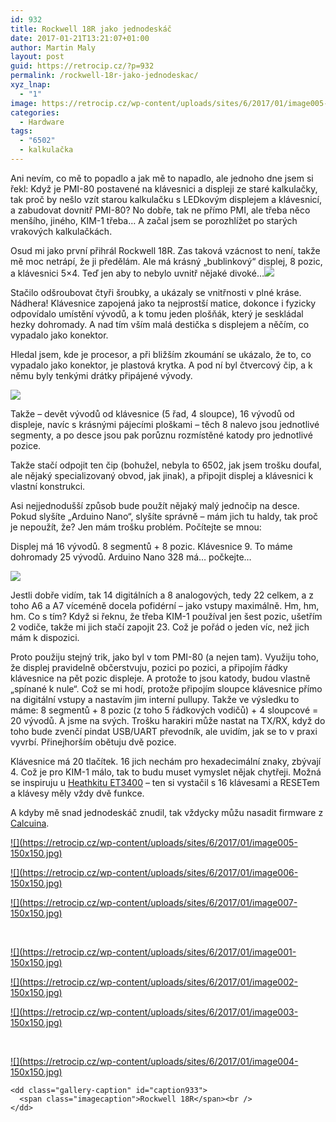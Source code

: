 ```yaml
---
id: 932
title: Rockwell 18R jako jednodeskáč
date: 2017-01-21T13:21:07+01:00
author: Martin Maly
layout: post
guid: https://retrocip.cz/?p=932
permalink: /rockwell-18r-jako-jednodeskac/
xyz_lnap:
  - "1"
image: https://retrocip.cz/wp-content/uploads/sites/6/2017/01/image005-450x198.jpg
categories:
  - Hardware
tags:
  - "6502"
  - kalkulačka
---
```

Ani nevím, co mě to popadlo a jak mě to napadlo, ale jednoho dne jsem si řekl: Když je PMI-80 postavené na klávesnici a displeji ze staré kalkulačky, tak proč by nešlo vzít starou kalkulačku s LEDkovým displejem a klávesnicí, a zabudovat dovnitř PMI-80? No dobře, tak ne přímo PMI, ale třeba něco menšího, jiného, KIM-1 třeba&#8230; A začal jsem se porozhlížet po starých vrakových kalkulačkách.

Osud mi jako první přihrál Rockwell 18R. Zas taková vzácnost to není, takže mě moc netrápí, že ji předělám. Ale má krásný &#8222;bublinkový&#8220; displej, 8 pozic, a klávesnici 5&#215;4. Teď jen aby to nebylo uvnitř nějaké divoké&#8230;<a href="https://retrocip.cz/wp-content/uploads/sites/6/2017/01/image007.jpg" rel="lightbox">![](https://retrocip.cz/wp-content/uploads/sites/6/2017/01/image007-366x650.jpg)</a>

Stačilo odšroubovat čtyři šroubky, a ukázaly se vnitřnosti v plné kráse. Nádhera! Klávesnice zapojená jako ta nejprostší matice, dokonce i fyzicky odpovídalo umístění vývodů, a k tomu jeden plošňák, který je seskládal hezky dohromady. A nad tím vším malá destička s displejem a něčím, co vypadalo jako konektor.

Hledal jsem, kde je procesor, a při bližším zkoumání se ukázalo, že to, co vypadalo jako konektor, je plastová krytka. A pod ní byl čtvercový čip, a k němu byly tenkými drátky připájené vývody.

<a href="https://retrocip.cz/wp-content/uploads/sites/6/2017/01/image001.jpg" rel="lightbox">![](https://retrocip.cz/wp-content/uploads/sites/6/2017/01/image001-650x366.jpg)</a>

Takže &#8211; devět vývodů od klávesnice (5 řad, 4 sloupce), 16 vývodů od displeje, navíc s krásnými pájecími ploškami &#8211; těch 8 nalevo jsou jednotlivé segmenty, a po desce jsou pak porůznu rozmístěné katody pro jednotlivé pozice.

Takže stačí odpojit ten čip (bohužel, nebyla to 6502, jak jsem trošku doufal, ale nějaký specializovaný obvod, jak jinak), a připojit displej a klávesnici k vlastní konstrukci.

Asi nejjednodušší způsob bude použít nějaký malý jednočip na desce. Pokud slyšíte &#8222;Arduino Nano&#8220;, slyšíte správně &#8211; mám jich tu haldy, tak proč je nepoužít, že? Jen mám trošku problém. Počítejte se mnou:

Displej má 16 vývodů. 8 segmentů + 8 pozic. Klávesnice 9. To máme dohromady 25 vývodů. Arduino Nano 328 má&#8230; počkejte&#8230;

<a href="https://retrocip.cz/wp-content/uploads/sites/6/2017/01/arduino-nano-atmega328-pinout.png" rel="lightbox">![](https://retrocip.cz/wp-content/uploads/sites/6/2017/01/arduino-nano-atmega328-pinout-650x461.png)</a>

Jestli dobře vidím, tak 14 digitálních a 8 analogových, tedy 22 celkem, a z toho A6 a A7 víceméně docela pofidérní &#8211; jako vstupy maximálně. Hm, hm, hm. Co s tím? Když si řeknu, že třeba KIM-1 používal jen šest pozic, ušetřím 2 vodiče, takže mi jich stačí zapojit 23. Což je pořád o jeden víc, než jich mám k dispozici.

Proto použiju stejný trik, jako byl v tom PMI-80 (a nejen tam). Využiju toho, že displej pravidelně občerstvuju, pozici po pozici, a připojím řádky klávesnice na pět pozic displeje. A protože to jsou katody, budou vlastně &#8222;spínané k nule&#8220;. Což se mi hodí, protože připojím sloupce klávesnice přímo na digitální vstupy a nastavím jim interní pullupy. Takže ve výsledku to máme: 8 segmentů + 8 pozic (z toho 5 řádkových vodičů) + 4 sloupcové = 20 vývodů. A jsme na svých. Trošku harakiri může nastat na TX/RX, když do toho bude zvenčí pindat USB/UART převodník, ale uvidím, jak se to v praxi vyvrbí. Přinejhorším obětuju dvě pozice.

Klávesnice má 20 tlačítek. 16 jich nechám pro hexadecimální znaky, zbývají 4. Což je pro KIM-1 málo, tak to budu muset vymyslet nějak chytřeji. Možná se inspiruju u [Heathkitu ET3400](https://www.old-computers.com/museum/computer.asp?c=785&st=1) &#8211; ten si vystačil s 16 klávesami a RESETem a klávesy měly vždy dvě funkce.

A kdyby mě snad jednodeskáč znudil, tak vždycky můžu nasadit firmware z [Calcuina](https://retrocip.cz/calcuino-1/).



<div id='gallery-11' class='gallery galleryid-932 gallery-columns-3 gallery-size-thumbnail gallery1'>
  <dl class="gallery-item">
    <dt class="gallery-icon">
      <a href="https://retrocip.cz/wp-content/uploads/sites/6/2017/01/image005.jpg" title="" class="highslide" onclick="return hs.expand(this,{captionId:'caption939'})">![](https://retrocip.cz/wp-content/uploads/sites/6/2017/01/image005-150x150.jpg)</a>
    </dt>
  </dl>
  
  <dl class="gallery-item">
    <dt class="gallery-icon">
      <a href="https://retrocip.cz/wp-content/uploads/sites/6/2017/01/image006.jpg" title="" class="highslide" onclick="return hs.expand(this,{captionId:'caption938'})">![](https://retrocip.cz/wp-content/uploads/sites/6/2017/01/image006-150x150.jpg)</a>
    </dt>
  </dl>
  
  <dl class="gallery-item">
    <dt class="gallery-icon">
      <a href="https://retrocip.cz/wp-content/uploads/sites/6/2017/01/image007.jpg" title="" class="highslide" onclick="return hs.expand(this,{captionId:'caption937'})">![](https://retrocip.cz/wp-content/uploads/sites/6/2017/01/image007-150x150.jpg)</a>
    </dt>
  </dl>
  
  <br style="clear: both" />
  
  <dl class="gallery-item">
    <dt class="gallery-icon">
      <a href="https://retrocip.cz/wp-content/uploads/sites/6/2017/01/image001.jpg" title="" class="highslide" onclick="return hs.expand(this,{captionId:'caption936'})">![](https://retrocip.cz/wp-content/uploads/sites/6/2017/01/image001-150x150.jpg)</a>
    </dt>
  </dl>
  
  <dl class="gallery-item">
    <dt class="gallery-icon">
      <a href="https://retrocip.cz/wp-content/uploads/sites/6/2017/01/image002.jpg" title="" class="highslide" onclick="return hs.expand(this,{captionId:'caption935'})">![](https://retrocip.cz/wp-content/uploads/sites/6/2017/01/image002-150x150.jpg)</a>
    </dt>
  </dl>
  
  <dl class="gallery-item">
    <dt class="gallery-icon">
      <a href="https://retrocip.cz/wp-content/uploads/sites/6/2017/01/image003.jpg" title="" class="highslide" onclick="return hs.expand(this,{captionId:'caption934'})">![](https://retrocip.cz/wp-content/uploads/sites/6/2017/01/image003-150x150.jpg)</a>
    </dt>
  </dl>
  
  <br style="clear: both" />
  
  <dl class="gallery-item">
    <dt class="gallery-icon">
      <a href="https://retrocip.cz/wp-content/uploads/sites/6/2017/01/image004.jpg" title="Rockwell 18R" class="highslide" onclick="return hs.expand(this,{captionId:'caption933'})">![](https://retrocip.cz/wp-content/uploads/sites/6/2017/01/image004-150x150.jpg)</a>
    </dt>
    
    <dd class="gallery-caption" id="caption933">
      <span class="imagecaption">Rockwell 18R</span><br />
    </dd>
  </dl>
  
  <br style='clear: both' />
</div>